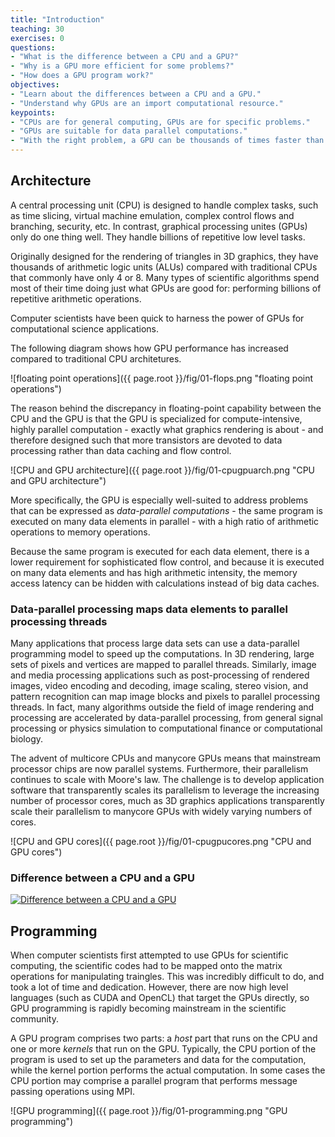 ```yaml
---
title: "Introduction"
teaching: 30
exercises: 0
questions:
- "What is the difference between a CPU and a GPU?"
- "Why is a GPU more efficient for some problems?"
- "How does a GPU program work?"
objectives:
- "Learn about the differences between a CPU and a GPU."
- "Understand why GPUs are an import computational resource."
keypoints:
- "CPUs are for general computing, GPUs are for specific problems."
- "GPUs are suitable for data parallel computations."
- "With the right problem, a GPU can be thousands of times faster than a CPU."
---
```

## Architecture

A central processing unit (CPU) is designed to handle complex tasks, such as time slicing, virtual machine emulation, complex control flows and 
branching, security, etc. In contrast, graphical processing unites (GPUs) only do one thing well. They handle billions of repetitive low level tasks. 

Originally designed for the rendering of triangles in 3D graphics, they have thousands of arithmetic logic units (ALUs) compared with traditional 
CPUs that commonly have only 4 or 8. Many types of scientific algorithms spend most of their time doing just what GPUs are good for: performing 
billions of repetitive arithmetic operations. 

Computer scientists have been quick to harness the power of GPUs for computational science applications.

The following diagram shows how GPU performance has increased compared to traditional CPU architetures.

![floating point operations]({{ page.root }}/fig/01-flops.png "floating point operations")

The reason behind the discrepancy in floating-point capability between the CPU and the GPU is that the GPU is specialized for compute-intensive, 
highly parallel computation - exactly what graphics rendering is about - and therefore designed such that more transistors are devoted to data 
processing rather than data caching and flow control.

![CPU and GPU architecture]({{ page.root }}/fig/01-cpugpuarch.png "CPU and GPU architecture")

More specifically, the GPU is especially well-suited to address problems that can be expressed as *data-parallel computations* - the same program is 
executed on many data elements in parallel - with a high ratio of arithmetic operations to memory operations.

Because the same program is executed for each data element, there is a lower requirement for sophisticated flow control, and because it is executed 
on many data elements and has high arithmetic intensity, the memory access latency can be hidden with calculations instead of big data caches.

### Data-parallel processing maps data elements to parallel processing threads

Many applications that process large data sets can use a data-parallel programming model to speed up the computations. In 3D rendering, large 
sets of pixels and vertices are mapped to parallel threads. Similarly, image and media processing applications such as post-processing of 
rendered images, video encoding and decoding, image scaling, stereo vision, and pattern recognition can map image blocks and pixels to 
parallel processing threads. In fact, many algorithms outside the field of image rendering and processing are accelerated by data-parallel 
processing, from general signal processing or physics simulation to computational finance or computational biology.

The advent of multicore CPUs and manycore GPUs means that mainstream processor chips are now parallel systems. Furthermore, their 
parallelism continues to scale with Moore's law. The challenge is to develop application software that transparently scales its 
parallelism to leverage the increasing number of processor cores, much as 3D graphics applications transparently scale their 
parallelism to manycore GPUs with widely varying numbers of cores.

![CPU and GPU cores]({{ page.root }}/fig/01-cpugpucores.png "CPU and GPU cores")

### Difference between a CPU and a GPU

[![Difference between a CPU and a GPU](https://img.youtube.com/vi/-P28LKWTzrI/0.jpg)](https://www.youtube.com/watch?v=-P28LKWTzrI)

## Programming

When computer scientists first attempted to use GPUs for scientific computing, the scientific codes had to be mapped onto the matrix operations for 
manipulating traingles. This was incredibly difficult to do, and took a lot of time and dedication. However, there are now high level languages 
(such as CUDA and OpenCL) that target the GPUs directly, so GPU programming is rapidly becoming mainstream in the scientific community.

A GPU program comprises two parts: a *host* part that runs on the CPU and one or more *kernels* that run on the GPU. Typically, the CPU portion of 
the program is used to set up the parameters and data for the computation, while the kernel portion performs the actual computation. In some 
cases the CPU portion may comprise a parallel program that performs message passing operations using MPI.

![GPU programming]({{ page.root }}/fig/01-programming.png "GPU programming")

